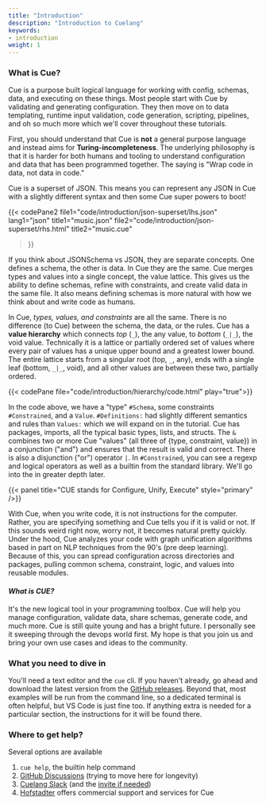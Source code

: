 ```yaml
---
title: "Introduction"
description: "Introduction to Cuelang"
keywords:
- introduction
weight: 1
---
```




### What is Cue?

Cue is a purpose built logical language for working with config, schemas, data, and executing on these things.
Most people start with Cue by validating and generating configuration.
They then move on to data templating, runtime input validation,
code generation, scripting, pipelines, and oh so much more
which we'll cover throughout these tutorials.

First, you should understand that
Cue is __not__ a general purpose language
and instead aims for __Turing-incompleteness__.
The underlying philosophy is that it is
harder for both humans and tooling to understand
configuration and data that has been programmed together.
The saying is "Wrap code in data, not data in code."

Cue is a superset of JSON. This means you can represent any JSON in Cue
with a slightly different syntax and then some Cue super powers to boot!

{{< codePane2
  file1="code/introduction/json-superset/lhs.json" lang1="json" title1="music.json"
  file2="code/introduction/json-superset/rhs.html" title2="music.cue"
>}}

If you think about JSONSchema vs JSON, they are separate concepts.
One defines a schema, the other is data. In Cue they are the same.
Cue merges types and values into a single concept, the value lattice.
This gives us the ability to
define schemas, refine with constraints, and create valid data in the same file.
It also means defining schemas is more natural with how we think about and write code as humans.

In Cue, _types, values, and constraints_ are all the same.
There is no difference (to Cue) between the schema, the data, or the rules.
Cue has a __value hierarchy__ which connects
_top_ (`_`), the any value, to _bottom_ (`_|_`), the void value.
Technically it is a lattice or partially ordered set of values
where every pair of values has a unique upper bound
and a greatest lower bound.
The entire lattice starts from a singular root (top, `_`, any),
ends with a single leaf (bottom, `_|_`, void),
and all other values are between these two, partially ordered.

{{< codePane file="code/introduction/hierarchy/code.html" play="true">}}

In the code above, we have a "type" `#Schema`, some constraints `#Constrained`, and a `Value`.
`#Definitions:` had slightly different semantics and rules than `Values:` which we will expand on in the tutorial.
Cue has packages, imports, all the typical basic types, lists, and structs.
The `&` combines two or more Cue "values" (all three of {type, constraint, value}) in a conjunction ("and")
and ensures that the result is valid and correct. There is also a disjunction ("or") operator `|`.
In `#Constrained`, you can see a regexp and logical operators as well as a builtin from the standard library.
We'll go into the in greater depth later.

{{< panel title="CUE stands for Configure, Unify, Execute" style="primary" />}}

With Cue, when you write code, it is not instructions for the computer.
Rather, you are specifying something and Cue tells you if it is valid or not.
If this sounds weird right now, worry not, it becomes natural pretty quickly.
Under the hood, Cue analyzes your code with graph unification algorithms
based in part on NLP techniques from the 90's (pre deep learning).
Because of this,
you can spread configuration across directories and packages,
pulling common schema, constraint, logic, and values into
reusable modules.

#### _What is CUE?_

It's the new logical tool in your programming toolbox.
Cue will help you manage configuration, validate data,
share schemas, generate code, and much more.
Cue is still quite young and has a bright future.
I personally see it sweeping through the devops world first.
My hope is that you join us and bring your own use cases and ideas
to the community.


### What you need to dive in

You'll need a text editor and the `cue` cli.
If you haven't already, go ahead and download the
latest version from the [GitHub releases](https://github.com/cue-lang/cue/releases).
Beyond that, most examples will be run from the command line,
so a dedicated terminal is often helpful, but VS Code is just fine too.
If anything extra is needed for a particular section,
the instructions for it will be found there.


### Where to get help?

Several options are available

1. `cue help`, the builtin help command
2. [GitHub Discussions](https://github.com/cue-lang/cue/discussions) (trying to move here for longevity)
3. [Cuelang Slack](./https://app.slack.com/client/TLUV4Q1ST/CLT3ULF6C) (and the [invite if needed](https://join.slack.com/t/cuelang/shared_invite/enQtNzQwODc3NzYzNTA0LTAxNWQwZGU2YWFiOWFiOWQ4MjVjNGQ2ZTNlMmIxODc4MDVjMDg5YmIyOTMyMjQ2MTkzMTU5ZjA1OGE0OGE1NmE))
4. [Hofstadter](/getting-help/#hofstadter-commercial-support-for-cue) offers commercial support and services for Cue

